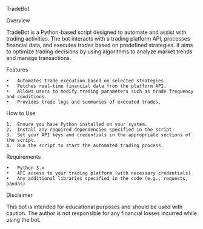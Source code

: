 TradeBot

Overview

TradeBot is a Python-based script designed to automate and assist with trading activities. The bot interacts with a trading platform API, processes financial data, and executes trades based on predefined strategies. It aims to optimize trading decisions by using algorithms to analyze market trends and manage transactions.

Features

	•	Automates trade execution based on selected strategies.
	•	Fetches real-time financial data from the platform API.
	•	Allows users to modify trading parameters such as trade frequency and conditions.
	•	Provides trade logs and summaries of executed trades.

How to Use

	1.	Ensure you have Python installed on your system.
	2.	Install any required dependencies specified in the script.
	3.	Set your API keys and credentials in the appropriate sections of the script.
	4.	Run the script to start the automated trading process.

Requirements

	•	Python 3.x
	•	API access to your trading platform (with necessary credentials)
	•	Any additional libraries specified in the code (e.g., requests, pandas)

Disclaimer

This bot is intended for educational purposes and should be used with caution. The author is not responsible for any financial losses incurred while using the bot.
